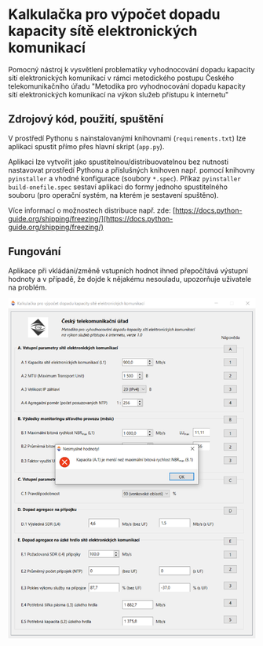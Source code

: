 # Kalkulačka pro výpočet dopadu kapacity sítě elektronických komunikací

Pomocný nástroj k vysvětlení problematiky vyhodnocování dopadu kapacity sítí elektronických komunikací v rámci metodického postupu Českého telekomunikačního úřadu "Metodika pro vyhodnocování dopadu kapacity sítí elektronických komunikací na výkon služeb přístupu k internetu"

## Zdrojový kód, použití, spuštění

V prostředí Pythonu s nainstalovanými knihovnami (`requirements.txt`) lze aplikaci spustit přímo přes hlavní skript (`app.py`).

Aplikaci lze vytvořit jako spustitelnou/distribuovatelnou bez nutnosti nastavovat prostředí Pythonu a příslušných knihoven např. pomocí knihovny `pyinstaller` a vhodné konfigurace (soubory `*.spec`). Příkaz `pyinstaller build-onefile.spec` sestaví aplikaci do formy jednoho spustitelného souboru (pro operační systém, na kterém je sestavení spuštěno).

Více informací o možnostech distribuce např. zde: [https://docs.python-guide.org/shipping/freezing/](https://docs.python-guide.org/shipping/freezing/)

## Fungování

Aplikace při vkládání/změně vstupních hodnot ihned přepočítává výstupní hodnoty a v případě, že dojde k nějakému nesouladu, upozorňuje uživatele na problém.

![alt text](doc/screenshot-warning.png "Upozornění v případě nesouladu vstupních hodnot")
